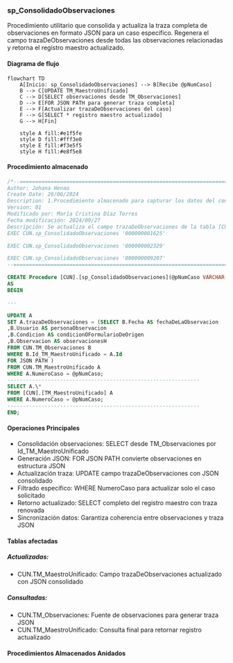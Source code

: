 

### sp_ConsolidadoObservaciones

Procedimiento utilitario que consolida y actualiza la traza completa de observaciones en formato JSON para un caso específico. Regenera el campo trazaDeObservaciones desde todas las observaciones relacionadas y retorna el registro maestro actualizado.

#### Diagrama de flujo

```mermaid
flowchart TD
    A[Inicio: sp_ConsolidadoObservaciones] --> B[Recibe @pNumCaso]
    B --> C[UPDATE TM_MaestroUnificado]
    C --> D[SELECT observaciones desde TM_Observaciones]
    D --> E[FOR JSON PATH para generar traza completa]
    E --> F[Actualizar trazaDeObservaciones del caso]
    F --> G[SELECT * registro maestro actualizado]
    G --> H[Fin]
    
    style A fill:#e1f5fe
    style D fill:#fff3e0
    style E fill:#f3e5f5
    style H fill:#e8f5e8
```
#### Procedimiento almacenado
```sql
/*--=================================================================================================================================================================
Author: Johana Henao
Create Date: 26/06/2024
Description: 1.Procedimiento almacenado para capturar los datos del conjunto de datos y consolidarlos en maestro unificado [CUN].[TM_MaestroUnificado]
Version: 01
Modificado por: María Cristina Díaz Torres
Fecha modificación: 2024/09/27
Descripción: Se actualiza el campo trazaDeObservaciones de la tabla [CUN].[TM_MaestroUnificado] con el json de la tabla [CUN].[TM_Observaciones]
EXEC CUN.sp_ConsolidadoObservaciones '000000001625'

EXEC CUN.sp_ConsolidadoObservaciones '000000002329'

EXEC CUN.sp_ConsolidadoObservaciones '000000009207'
--=================================================================================================================================================================\*/

CREATE Procedure [CUN].[sp_ConsolidadoObservaciones](@pNumCaso VARCHAR(250)) --[sp_Pruebas_Consulta]
AS
BEGIN

---

UPDATE A
SET A.trazaDeObservaciones = (SELECT B.Fecha AS fechaDeLaObservacion
,B.Usuario AS personaObservacion
,B.Condicion AS condicionOFormularioDeOrigen
,B.Observacion AS observacionesH
FROM CUN.TM_Observaciones B
WHERE B.Id_TM_MaestroUnificado = A.Id
FOR JSON PATH )
FROM CUN.TM_MaestroUnificado A
WHERE A.NumeroCaso = @pNumCaso;
--------------------------------------------------------------
SELECT A.\*
FROM [CUN].[TM_MaestroUnificado] A
WHERE A.NumeroCaso = @pNumCaso;
--------------------------------------------------------------
END;
```
#### Operaciones Principales

- Consolidación observaciones: SELECT desde TM_Observaciones por Id_TM_MaestroUnificado
- Generación JSON: FOR JSON PATH convierte observaciones en estructura JSON
- Actualización traza: UPDATE campo trazaDeObservaciones con JSON consolidado
- Filtrado específico: WHERE NumeroCaso para actualizar solo el caso solicitado
- Retorno actualizado: SELECT completo del registro maestro con traza renovada
- Sincronización datos: Garantiza coherencia entre observaciones y traza JSON

#### Tablas afectadas

##### Actualizadas:

- CUN.TM_MaestroUnificado: Campo trazaDeObservaciones actualizado con JSON consolidado

##### Consultadas:

- CUN.TM_Observaciones: Fuente de observaciones para generar traza JSON
- CUN.TM_MaestroUnificado: Consulta final para retornar registro actualizado

#### Procedimientos Almacenados Anidados